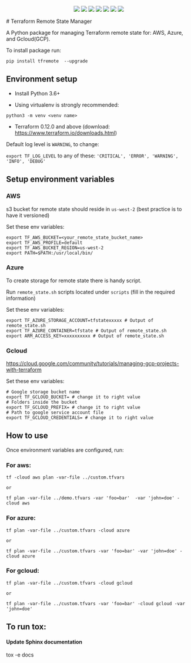 <p align="center">
    <a href="https://github.com/tomarv2/tfremote/actions/workflows/unit_test.yml" alt="GitHub tag">
        <img src="https://github.com/tomarv2/tfremote/actions/workflows/unit_test.yml/badge.svg?branch=main" /></a>
    <a href="https://www.apache.org/licenses/LICENSE-2.0" alt="GitHub tag">
        <img src="https://img.shields.io/github/license/tomarv2/tfremote" /></a>
    <a href="https://github.com/tomarv2/tfremote/tags" alt="GitHub tag">
        <img src="https://img.shields.io/github/v/tag/tomarv2/tfremote" /></a>
    <a href="https://github.com/tomarv2/tfremote/pulse" alt="Activity">
        <img src="https://img.shields.io/github/commit-activity/m/tomarv2/tfremote" /></a>
    <a href="https://stackoverflow.com/users/6679867/tomarv2" alt="Stack Exchange reputation">
        <img src="https://img.shields.io/stackexchange/stackoverflow/r/6679867"></a>
    <a href="https://discord.gg/XH975bzN" alt="chat on Discord">
        <img src="https://img.shields.io/discord/813961944443912223?logo=discord"></a>
    <a href="https://twitter.com/intent/follow?screen_name=varuntomar2019" alt="follow on Twitter">
        <img src="https://img.shields.io/twitter/follow/varuntomar2019?style=social&logo=twitter"></a>
</p>
# Terraform Remote State Manager

A Python package for managing Terraform remote state for: AWS, Azure, and Gcloud(GCP).

To install package run: 
```
pip install tfremote  --upgrade
```

## Environment setup

- Install Python 3.6+

- Using virtualenv is strongly recommended:
```
python3 -m venv <venv name>
```

- Terraform 0.12.0 and above (download: https://www.terraform.io/downloads.html)


Default log level is `WARNING`, to change:

`export TF_LOG_LEVEL` to any of these: `'CRITICAL', 'ERROR', 'WARNING', 'INFO', 'DEBUG'`

## Setup environment variables

### AWS

s3 bucket for remote state should reside in `us-west-2` (best practice is to have it versioned)

Set these env variables:

```
export TF_AWS_BUCKET=<your_remote_state_bucket_name>
export TF_AWS_PROFILE=default
export TF_AWS_BUCKET_REGION=us-west-2 
export PATH=$PATH:/usr/local/bin/
```

### Azure

To create storage for remote state there is handy script.

Run `remote_state.sh` scripts located under `scripts` (fill in the required information)

Set these env variables:

```
export TF_AZURE_STORAGE_ACCOUNT=tfstatexxxxx # Output of remote_state.sh
export TF_AZURE_CONTAINER=tfstate # Output of remote_state.sh
export ARM_ACCESS_KEY=xxxxxxxxxx # Output of remote_state.sh
```

### Gcloud

https://cloud.google.com/community/tutorials/managing-gcp-projects-with-terraform

Set these env variables:

```
# Google storage bucket name
export TF_GCLOUD_BUCKET= # change it to right value
# Folders inside the bucket
export TF_GCLOUD_PREFIX= # change it to right value
# Path to google service account file
export TF_GCLOUD_CREDENTIALS= # change it to right value
```

## How to use

Once environment variables are configured, run:

### For aws:
```
tf -cloud aws plan -var-file ../custom.tfvars 

or 

tf plan -var-file ../demo.tfvars -var 'foo=bar'  -var 'john=doe' -cloud aws
```

### For azure:
```
tf plan -var-file ../custom.tfvars -cloud azure 

or

tf plan -var-file ../custom.tfvars -var 'foo=bar' -var 'john=doe' -cloud azure
```

### For gcloud:
```
tf plan -var-file ../custom.tfvars -cloud gcloud 

or

tf plan -var-file ../custom.tfvars -var 'foo=bar' -cloud gcloud -var 'john=doe' 
```

## To run tox:

#### Update Sphinx documentation
tox -e docs